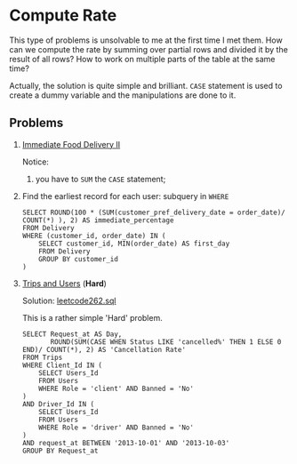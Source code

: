# Compute Rate

This type of problems is unsolvable to me at the first time I met them. How can we compute the rate by summing over partial rows and divided it by the result of all rows? How to work on multiple parts of the table at the same time?

Actually, the solution is quite simple and brilliant. `CASE` statement is used to create a dummy variable and the manipulations are done to it. 

## Problems

1. [Immediate Food Delivery II]()

   Notice:

   1. you have to `SUM` the `CASE` statement;
2. Find the earliest record for each user: subquery in  `WHERE`
   
   ```mysql
   SELECT ROUND(100 * (SUM(customer_pref_delivery_date = order_date)/ COUNT(*) ), 2) AS immediate_percentage
   FROM Delivery
   WHERE (customer_id, order_date) IN (
       SELECT customer_id, MIN(order_date) AS first_day
       FROM Delivery
       GROUP BY customer_id
   )
   ```
   
2. [Trips and Users](https://leetcode.com/problems/trips-and-users/) (**Hard**)

   Solution: [leetcode262.sql](https://github.com/yangmexi/practice-sql/blob/master/LeetCode/compute-rate/leetcode262.sql)

   This is a rather simple 'Hard' problem. 

   ```mysql
   SELECT Request_at AS Day, 
          ROUND(SUM(CASE WHEN Status LIKE 'cancelled%' THEN 1 ELSE 0 END)/ COUNT(*), 2) AS 'Cancellation Rate'
   FROM Trips
   WHERE Client_Id IN (
       SELECT Users_Id
       FROM Users
       WHERE Role = 'client' AND Banned = 'No'
   )
   AND Driver_Id IN (
       SELECT Users_Id
       FROM Users
       WHERE Role = 'driver' AND Banned = 'No'
   )
   AND request_at BETWEEN '2013-10-01' AND '2013-10-03'
   GROUP BY Request_at
   ```

   
